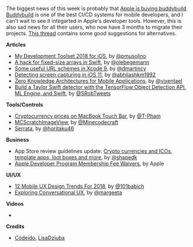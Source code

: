 The biggest news of this week is probably that [Apple is buying buddybuild](https://www.buddybuild.com/blog/buddybuild-is-now-part-of-apple). [Buddybuild](https://www.buddybuild.com/) is one of the best CI/CD systems for mobile developers, and I can't wait to see it integarted in Apple's developer tools. However, this is also sad news for all their users, who now have 3 months to migrate their projects. [This thread](https://github.com/rnystrom/GitHawk/issues/1330) contains some good suggestions for alternatives.

**Articles**

* [My Development Toolset 2018 for iOS](https://medium.com/@pmusolino/my-development-toolset-2018-for-ios-a36594b66e79), by [@pmusolino](https://twitter.com/pmusolino)
* [A hack for fixed-size arrays in Swift](https://oleb.net/blog/2017/12/fixed-size-arrays/), by [@olebegemann](https://twitter.com/olebegemann)
* [Some useful URL schemes in Xcode 9](https://cocoaengineering.com/2018/01/01/some-useful-url-schemes-in-xcode-9/), by [@dmartincy](https://twitter.com/dmartincy/)
* [Detecting screen capturing in iOS 11](https://medium.com/@abhimuralidharan/detecting-screen-capturing-in-ios-11-cca15881c785), by [@abhilashkm1992](https://twitter.com/abhilashkm1992)
* [Zero Knowledge Architectures for Mobile Applications](https://medium.com/@vixentael/zero-knowledge-architectures-for-mobile-applications-b00a231fda75), by [@vixentael](https://twitter.com/vixentael)
* [Build a Taylor Swift detector with the TensorFlow Object Detection API, ML Engine, and Swift](https://towardsdatascience.com/build-a-taylor-swift-detector-with-the-tensorflow-object-detection-api-ml-engine-and-swift-82707f5b4a56), by [@SRobTweets](https://twitter.com/SRobTweets)

**Tools/Controls**

* [Cryptocurrency prices on MacBook Touch Bar](https://github.com/T-Pham/CoinPriceBar), by [@T-Pham](https://github.com/T-Pham)
* [MCScratchImageView](https://github.com/Minecodecraft/MCScratchImageView), by [@Minecodecraft](https://github.com/Minecodecraft/)
* [Serrata](https://github.com/horitaku46/Serrata), by [@horitaku46](https://github.com/horitaku46)

**Business**

* App Store review guidelines update: [Crypto currencies and ICOs, template apps, loot boxes and more](http://www.appstorereviewguidelineshistory.com/articles/2017-12-21-tba/), by [@shapedk](https://www.twitter.com/shapedk)
* [Apple Developer Program Membership Fee Waivers](https://developer.apple.com/support/membership-fee-waiver/), by Apple

**UI/UX**

* [12 Mobile UX Design Trends For 2018](https://uxplanet.org/12-mobile-ux-design-trends-for-2018-5b4ce7e8445f), by [@101babich](https://twitter.com/101babich)
* [Exploring Conversational UX](https://blog.prototypr.io/exploring-conversational-ux-365fb39d8580), by [@margeeta](https://twitter.com/margeeta)

**Videos**

* 

**Credits**

* [Codeido](https://github.com/Codeido), [LisaDziuba](https://github.com/lisadziuba)

